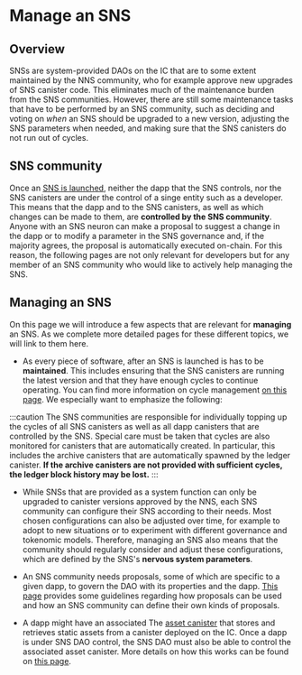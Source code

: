 # Manage an SNS

## Overview
SNSs are system-provided DAOs on the IC that are to some extent maintained by the
NNS community, who for example approve new upgrades of SNS canister code.
This eliminates much of the maintenance burden from the SNS communities.
However, there are still some maintenance tasks that have to be performed by an
SNS community, such as deciding and voting on _when_ an SNS should be upgraded
to a new version, adjusting the SNS parameters when needed, and making
sure that the SNS canisters do not run out of cycles.


## SNS community

Once an
[SNS is launched](../testing/testing-before-launch.md),
neither the dapp that the SNS controls, nor the SNS canisters
are under the control of a singe entity such as a developer.
This means that the dapp and to the SNS
canisters, as well as which changes can be made to them,
are **controlled by the SNS community**.
Anyone with an SNS neuron can make a proposal to suggest
a change in the dapp or to modify a parameter in the SNS
governance and, if the majority agrees, the proposal is
automatically executed on-chain.
For this reason, the following pages are not only relevant
for developers but for any member of an SNS community
who would like to actively help managing the SNS.

## Managing an SNS

On this page we will introduce a 
few aspects that are relevant for **managing** an SNS.
As we complete more detailed pages for these different 
topics, we will link to them here.

* As every piece of software, after an
SNS is launched is has to be **maintained**.
This includes ensuring that the SNS canisters are
running the latest version and that they have enough
cycles to continue operating.
You can find more information on<!--how SNS canisters can be  upgraded to new versions on this page (./upgradeSNS.md)
and about--> 
cycle management [on this page](./cycles-usage.md).
  We especially want to emphasize the following:

:::caution
The SNS communities are responsible for individually topping up the cycles of
all SNS canisters as well as all dapp canisters that are controlled by the SNS.
Special care must be taken that cycles are also monitored for canisters that
are automatically created. In particular, this includes the archive canisters
that are automatically spawned by the ledger canister.
**If the archive canisters are not provided with sufficient cycles, the ledger block
history may be lost.**
:::

* While SNSs that are provided as a system function can only be upgraded to canister versions approved by the NNS, each SNS community can configure their SNS according
to their needs. Most chosen configurations can also be adjusted over time,
for example to adopt to new situations or to experiment with
different governance and tokenomic models.
Therefore, managing an SNS also means that the community
should regularly consider and adjust these configurations,
which are defined by the SNS's **nervous system parameters**.


<!--We describe on
this page(./nervous-system-parameters.md)
which parameters can be chosen and how they can be adjusted 
by proposal.-->

* An SNS community needs proposals, some of which are specific to a given dapp, to govern the DAO with its properties and the dapp. [This page](./making-proposals.md) provides some guidelines 
regarding how proposals can be used and how an SNS community can define
their own kinds of proposals.
  
* A dapp might have an associated The [asset canister](https://github.com/dfinity/sdk/tree/master/src/canisters/frontend/ic-frontend-canister) that stores and retrieves static assets from a canister deployed on the IC. Once a dapp is under SNS DAO control, the SNS DAO must also be able to control the associated asset canister. More details on how this works can be found on [this page](./sns-asset-canister.md).